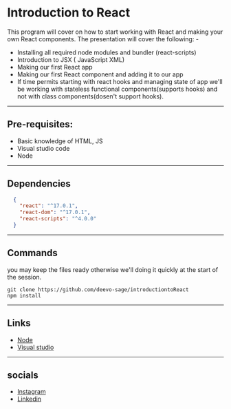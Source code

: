 
Introduction to React
=====
This program will cover on how to start working with React and making your own React components.
The presentation will cover the following: -
 - Installing all required node modules and bundler (react-scripts)
 - Introduction to JSX ( JavaScript XML)
- Making our first React app
 - Making our first React component and adding it to our app
 - If time permits starting with react hooks and managing state of app 
  we'll be working with stateless functional components(supports hooks) and not with class components(dosen't support hooks).
  ---
  
Pre-requisites: 
---
- Basic knowledge of HTML, JS
- Visual studio code
- Node
---
Dependencies
---
```JSON
  {
    "react": "^17.0.1",
    "react-dom": "^17.0.1",
    "react-scripts": "^4.0.0"
  }
```
---
Commands
---
you may keep the files ready otherwise we'll doing it quickly at the start of the session.
```
git clone https://github.com/deevo-sage/introductiontoReact
npm install
```
---
Links
---
- [Node](https://nodejs.org/en/download/)
- [Visual studio](https://code.visualstudio.com/Download)
---
socials
---
- [Instagram](https://www.instagram.com/sidharthhsahni/)
- [Linkedin](https://www.linkedin.com/in/sidharth-sahni-77951b191/)

